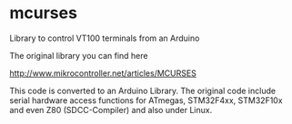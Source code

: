 # mcurses

Library to control VT100 terminals from an Arduino

The original library you can find here

http://www.mikrocontroller.net/articles/MCURSES

This code is converted to an Arduino Library.
The original code include serial hardware access functions for
ATmegas, STM32F4xx, STM32F10x and even Z80 (SDCC-Compiler) and also under Linux.
